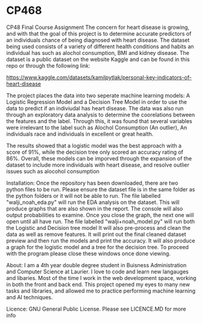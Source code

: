 # CP468
CP48 Final Course Assignment
The concern for heart disease is growing, and with that the goal of this project is to determine accurate predictors of an individuals chance of being diagnosed with heart disease.
The dataset being used consists of a variety of different health conditions and habits an individual has such as alochol consumption, BMI and kidney disease.
The dataset is a public dataset on the website Kaggle and can be found in this repo or through the following link: 

https://www.kaggle.com/datasets/kamilpytlak/personal-key-indicators-of-heart-disease

The project places the data into two seperate machine learning models: A Logistic Regression Model and a Decision Tree Model in order to use the data to predict if an indiviudal has heart disease.
The data was also run through an exploratory data analysis to determine the coorelations between the features and the label. Through this, it was found that several variables
were irrelevant to the label such as Alochol Consumption (An outlier), An individuals race and individuals in excellent or great health.

The results showed that a logistic model was the best approach with a score of 91%, while the decision tree only scored an accuracy rating of 86%. Overall, these models can be imporved
through the expansion of the dataset to include more individuals with heart disease, and resolve outlier issues such as alocohol consumption 

Installation:
Once the repository has been downloaded, there are two python files to be run. Please ensure the dataset file is in the same folder as the python folders or it will not be able to
run. The file labelled "walji_noah_eda.py" will run the EDA analysis on the dataset. This will produce graphs that are also shown in the report. The console will also output probabilities 
to examine. Once you close the graph, the next one will open until all have run. The file labelled "walji+noah_model.py" will run both the Logistic and Decision tree model
It will also pre-process and clean the data as well as remove features. It will print out the final cleaned dataset preview and then run the models and print the accuracy.
It will also produce a graph for the logistic model and a tree for the decision tree. To proceed with the program please close these windows once done viewing.

About:
I am a 4th year double degree student in Buisness Administration and Computer Science at Laurier. I love to code and learn new langauges and libaries. Most of the time I work in the web development space,
working in both the front and back end. This project opened my eyes to many new tasks and libraries,
and allowed me to practice performing machine learning and AI techniques.

Licence:
GNU General Public License. Please see LICENCE.MD for more info

